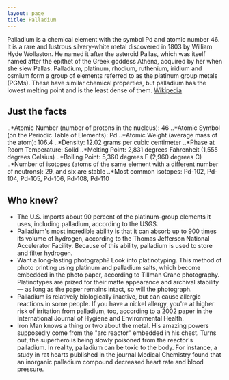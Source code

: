 ```yaml
---
layout: page
title: Palladium
---
```


Palladium is a chemical element with the symbol Pd and atomic number 46. It is a rare and lustrous silvery-white metal discovered in 1803 by William Hyde Wollaston. He named it after the asteroid Pallas, which was itself named after the epithet of the Greek goddess Athena, acquired by her when she slew Pallas. Palladium, platinum, rhodium, ruthenium, iridium and osmium form a group of elements referred to as the platinum group metals (PGMs). These have similar chemical properties, but palladium has the lowest melting point and is the least dense of them.
[Wikipedia](https://en.wikipedia.org/wiki/Palladium)

## Just the facts
..*Atomic Number (number of protons in the nucleus): 46
..*Atomic Symbol (on the Periodic Table of Elements): Pd
..*Atomic Weight (average mass of the atom): 106.4
..*Density: 12.02 grams per cubic centimeter
..*Phase at Room Temperature: Solid
..*Melting Point: 2,831 degrees Fahrenheit (1,555 degrees Celsius)
..*Boiling Point: 5,360 degrees F (2,960 degrees C)
..*Number of isotopes (atoms of the same element with a different number of neutrons): 29, and six are stable
..*Most common isotopes: Pd-102, Pd-104, Pd-105, Pd-106, Pd-108, Pd-110

## Who knew?

* The U.S. imports about 90 percent of the platinum-group elements it uses, including palladium, according to the USGS.
* Palladium's most incredible ability is that it can absorb up to 900 times its volume of hydrogen, according to the Thomas Jefferson National Accelerator Facility. Because of this ability, palladium is used to store and filter hydrogen.
* Want a long-lasting photograph? Look into platinotyping. This method of photo printing using platinum and palladium salts, which become embedded in the photo paper, according to Tillman Crane photography. Platinotypes are prized for their matte appearance and archival stability — as long as the paper remains intact, so will the photograph.
* Palladium is relatively biologically inactive, but can cause allergic reactions in some people. If you have a nickel allergy, you're at higher risk of irritation from palladium, too, according to a 2002 paper in the International Journal of Hygiene and Environmental Health.
* Iron Man knows a thing or two about the metal. His amazing powers supposedly come from the "arc reactor" embedded in his chest. Turns out, the superhero is being slowly poisoned from the reactor's palladium. In reality, palladium can be toxic to the body. For instance, a study in rat hearts published in the journal Medical Chemistry found that an inorganic palladium compound decreased heart rate and blood pressure.
